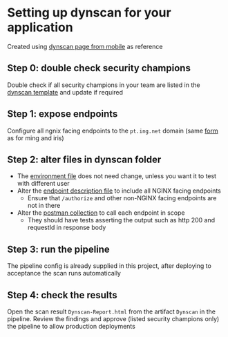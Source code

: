 # Setting up dynscan for your application
Created using [dynscan page from mobile](https://confluence.ing.net/display/IAC/Automated+Pentests+-+DynScan+-+Vijay) as reference

## Step 0: double check security champions
Double check if all security champions in your team are listed in the [dynscan template](https://dev.azure.com/INGCDaaS/IngOne/_git/P00451-credit-cards-toolkit?path=/credit-cards-azure/dynscan.yml) and update if required

## Step 1: expose endpoints
Configure all ngnix facing endpoints to the `pt.ing.net` domain (same [form](https://gateway.ing.net/configuration/touchpoint-endpoints-request) as for ming and iris)

## Step 2: alter files in dynscan folder
* The [environment file](CreditCards_ACCP_PT.postman_environment.json) does not need change, unless you want it to test with different user
* Alter the [endpoint description file](CreditCardsRequestExampleService.json) to include all NGINX facing endpoints
  * Ensure that `/authorize` and other non-NGINX facing endpoints are not in there
* Alter the [postman collection](CreditCardsRequestExampleService.postman_collection.json) to call each endpoint in scope
  * They should have tests asserting the output such as http 200 and requestId in response body

## Step 3: run the pipeline
The pipeline config is already supplied in this project, after deploying to acceptance the scan runs automatically

## Step 4: check the results
Open the scan result `Dynscan-Report.html` from the artifact `Dynscan` in the pipeline.
Review the findings and approve (listed security champions only) the pipeline to allow production deployments